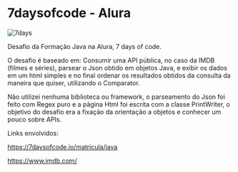 # 7daysofcode - Alura

![7days](https://user-images.githubusercontent.com/104053775/192940056-b73781d3-4d25-45e6-9e9c-8dcc0d3c1bb0.jpg)

Desafio da Formação Java na Alura, 7 days of code.

O desafio é baseado em: Consumir uma API pública, no caso da IMDB (filmes e séries), parsear o Json obtido em objetos Java, e exibir os dados em um html simples e no final ordenar os resultados obtidos da consulta da maneira que quiser, utilizando o Comparator.

Não utilizei nenhuma biblioteca ou framework, o parseamento do Json foi feito com Regex puro e a página Html foi escrita com a classe PrintWriter, o objetivo do desafio era a fixação da orientação a objetos e conhecer um pouco sobre APIs.




Links envolvidos:

https://7daysofcode.io/matricula/java

https://www.imdb.com/
